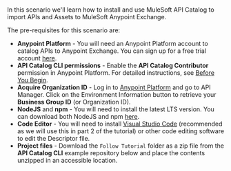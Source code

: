 
<br>

In this scenario we'll learn how to install and use MuleSoft API Catalog to import APIs and Assets to MuleSoft Anypoint Exchange.

The pre-requisites for this scenario are:


-   **Anypoint Platform**  - You will need an Anypoint Platform account to catalog APIs to Anypoint Exchange. You can sign up for a free trial account  [here](https://anypoint.mulesoft.com/login/#/signup?apintent=generic).
-   **API Catalog CLI permissions**  - Enable the  **API Catalog Contributor**  permission in Anypoint Platform. For detailed instructions, see  [Before You Begin](https://docs.mulesoft.com/exchange/apicat-get-started#configure-api-catalog-cli-permissions).
-   **Acquire Organization ID**  - Log in to  [Anypoint Platform](https://anypoint.mulesoft.com/)  and go to API Manager. Click on the Environment Information button to retrieve your  **Business Group ID**  (or Organization ID).
-   **NodeJS**  and  **npm**  - You will need to install the latest LTS version. You can download both NodeJS and npm  [here](https://nodejs.org/en/download/).
-   **Code Editor**  - You will need to install  [Visual Studio Code](https://code.visualstudio.com/Download)  (recommended as we will use this in part 2 of the tutorial) or other code editing software to edit the Descriptor file.
-   **Project files**  - Download the  `Follow Tutorial`  folder as a zip file from the  **API Catalog CLI**  example repository below and place the contents unzipped in an accessible location.


